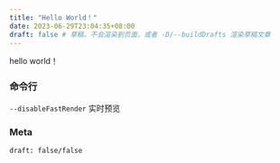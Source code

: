 ```yaml
---
title: "Hello World！"
date: 2023-06-29T23:04:35+08:00
draft: false # 草稿，不会渲染到页面，或者 -D/--buildDrafts 渲染草稿文章
---
```

hello world！

### 命令行
`--disableFastRender` 实时预览

### Meta
`draft: false/false` 